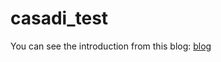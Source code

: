 # casadi_test
You can see the introduction from this blog: [blog](https://blog.csdn.net/qq_35632833/article/details/124507599)
